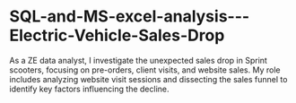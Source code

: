 # SQL-and-MS-excel-analysis---Electric-Vehicle-Sales-Drop
As a ZE data analyst, I investigate the unexpected sales drop in Sprint scooters, focusing on pre-orders, client visits, and website sales. My role includes analyzing website visit sessions and dissecting the sales funnel to identify key factors influencing the decline. 
